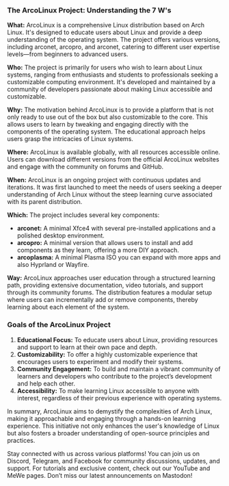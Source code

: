 ### The ArcoLinux Project: Understanding the 7 W's

**What:**
ArcoLinux is a comprehensive Linux distribution based on Arch Linux. It's designed to educate users about Linux and provide a deep understanding of the operating system. The project offers various versions, including arconet, arcopro, and arconet, catering to different user expertise levels—from beginners to advanced users.

**Who:**
The project is primarily for users who wish to learn about Linux systems, ranging from enthusiasts and students to professionals seeking a customizable computing environment. It's developed and maintained by a community of developers passionate about making Linux accessible and customizable.

**Why:**
The motivation behind ArcoLinux is to provide a platform that is not only ready to use out of the box but also customizable to the core. This allows users to learn by tweaking and engaging directly with the components of the operating system. The educational approach helps users grasp the intricacies of Linux systems.

**Where:**
ArcoLinux is available globally, with all resources accessible online. Users can download different versions from the official ArcoLinux websites and engage with the community on forums and GitHub.

**When:**
ArcoLinux is an ongoing project with continuous updates and iterations. It was first launched to meet the needs of users seeking a deeper understanding of Arch Linux without the steep learning curve associated with its parent distribution.

**Which:**
The project includes several key components:
- **arconet:** A minimal Xfce4 with several pre-installed applications and a polished desktop environment.
- **arcopro:** A minimal version that allows users to install and add components as they learn, offering a more DIY approach.
- **arcoplasma:** A minimal Plasma ISO you can expand with more apps and also Hyprland or Wayfire.

**Way:**
ArcoLinux approaches user education through a structured learning path, providing extensive documentation, video tutorials, and support through its community forums. The distribution features a modular setup where users can incrementally add or remove components, thereby learning about each element of the system.

### Goals of the ArcoLinux Project

1. **Educational Focus:** To educate users about Linux, providing resources and support to learn at their own pace and depth.
2. **Customizability:** To offer a highly customizable experience that encourages users to experiment and modify their systems.
3. **Community Engagement:** To build and maintain a vibrant community of learners and developers who contribute to the project’s development and help each other.
4. **Accessibility:** To make learning Linux accessible to anyone with interest, regardless of their previous experience with operating systems.

In summary, ArcoLinux aims to demystify the complexities of Arch Linux, making it approachable and engaging through a hands-on learning experience. This initiative not only enhances the user's knowledge of Linux but also fosters a broader understanding of open-source principles and practices.

Stay connected with us across various platforms! You can join us on Discord, Telegram, and Facebook for community discussions, updates, and support. For tutorials and exclusive content, check out our YouTube and MeWe pages. Don’t miss our latest announcements on Mastodon!
